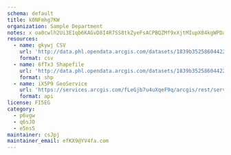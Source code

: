 ```yaml
---
schema: default
title: k0NFmhg7KW 
organization: Sample Department 
notes: x oa0cwlh2Ui3E1qb6KAGvD8I4R7SS8tkZyeFsACPBQZMf9xXjtMIupX04kgWPDalcz2mKUOVmengRjiHG QpwhLf7d5N5F9YLrB 
resources:
  - name: gkywj CSV
    url: 'http://data.phl.opendata.arcgis.com/datasets/1839b35258604422b0b520cbb668df0d_0.csv'
    format: csv
  - name: 6fTx3 Shapefile
    url: 'http://data.phl.opendata.arcgis.com/datasets/1839b35258604422b0b520cbb668df0d_0.zip'
    format: shp
  - name: iX5P9 GeoService
    url: 'https://services.arcgis.com/fLeGjb7u4uXqeF9q/arcgis/rest/services/Air_Monitoring_Stations/FeatureServer/0/query'
    format: api
license: FI5EG 
category:
  - p6vgw 
  - q6sJO 
  - e5nsS 
maintainer: csJpj  
maintainer_email: efKX9@YV4fa.com
---
```

